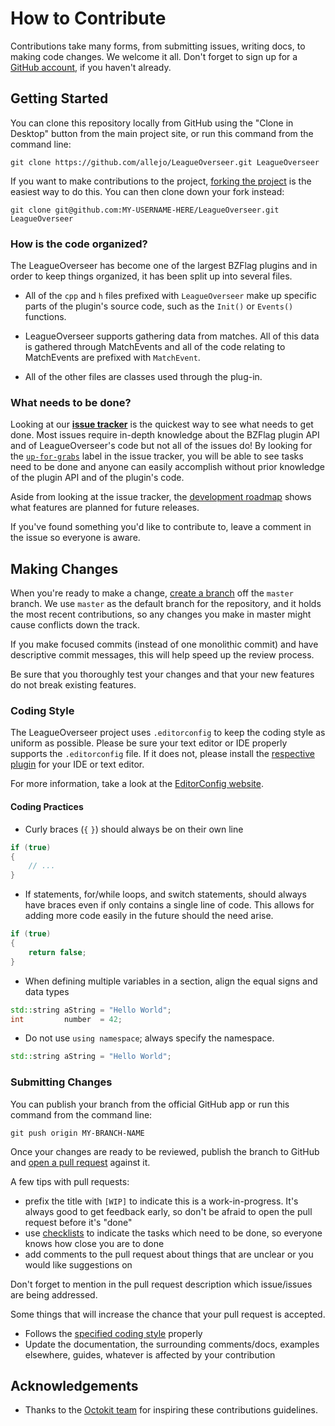 # How to Contribute

Contributions take many forms, from submitting issues, writing docs, 
to making code changes. We welcome it all. Don't forget to sign up for a 
[GitHub account](https://github.com/signup/free), if you haven't already.

## Getting Started

You can clone this repository locally from GitHub using the "Clone in Desktop" 
button from the main project site, or run this command from the command line:

`git clone https://github.com/allejo/LeagueOverseer.git LeagueOverseer`

If you want to make contributions to the project, 
[forking the project](https://help.github.com/articles/fork-a-repo) is the easiest 
way to do this. You can then clone down your fork instead:

`git clone git@github.com:MY-USERNAME-HERE/LeagueOverseer.git LeagueOverseer`

### How is the code organized?

The LeagueOverseer has become one of the largest BZFlag plugins and in order to keep things organized, it has been split up into several files.

- All of the `cpp` and `h` files prefixed with `LeagueOverseer` make up specific parts of the plugin's source code, such as the `Init()` or `Events()` functions.

- LeagueOverseer supports gathering data from matches. All of this data is gathered through MatchEvents and all of the code relating to MatchEvents are prefixed with `MatchEvent`.

- All of the other files are classes used through the plug-in.

### What needs to be done?

Looking at our [**issue tracker**](https://github.com/allejo/LeagueOverseer/issues?state=open) is the quickest way to see what needs to get done. Most issues require in-depth knowledge about the BZFlag plugin API and of LeagueOverseer's code but not all of the issues do! By looking for the [`up-for-grabs`](https://github.com/allejo/LeagueOverseer/labels/up-for-grabs) label in the issue tracker, you will be able to see tasks need to be done and anyone can easily accomplish without prior knowledge of the plugin API and of the plugin's code.

Aside from looking at the issue tracker, the [development roadmap](https://github.com/allejo/LeagueOverseer/blob/master/ROADMAP.md) shows what features are planned for future releases.

If you've found something you'd like to contribute to, leave a comment in the issue so everyone is aware.

## Making Changes

When you're ready to make a change, 
[create a branch](https://help.github.com/articles/fork-a-repo#create-branches) 
off the `master` branch. We use `master` as the default branch for the 
repository, and it holds the most recent contributions, so any changes you make
in master might cause conflicts down the track.

If you make focused commits (instead of one monolithic commit) and have descriptive
commit messages, this will help speed up the review process.

Be sure that you thoroughly test your changes and that your new features do not break existing features.

### Coding Style

The LeagueOverseer project uses `.editorconfig` to keep the coding style as uniform as possible. Please be sure your text editor or IDE properly supports the `.editorconfig` file. If it does not, please install the [respective plugin](http://editorconfig.org/#download) for your IDE or text editor.

For more information, take a look at the [EditorConfig website](http://editorconfig.org/).

#### Coding Practices

- Curly braces (`{` `}`) should always be on their own line

```c++
if (true)
{
    // ...
}
```

- If statements, for/while loops, and switch statements, should always have braces even if only contains a single line of code. This allows for adding more code easily in the future should the need arise.

```c++
if (true)
{
    return false;
}
```

- When defining multiple variables in a section, align the equal signs and data types

```c++
std::string aString = "Hello World";
int         number  = 42;
```

- Do not use `using namespace`; always specify the namespace.

```c++
std::string aString = "Hello World";
```

### Submitting Changes

You can publish your branch from the official GitHub app or run this command from
the command line:

`git push origin MY-BRANCH-NAME`

Once your changes are ready to be reviewed, publish the branch to GitHub and
[open a pull request](https://help.github.com/articles/using-pull-requests) 
against it.

A few tips with pull requests:

 - prefix the title with `[WIP]` to indicate this is a work-in-progress. It's
   always good to get feedback early, so don't be afraid to open the pull request 
   before it's "done"
 - use [checklists](https://github.com/blog/1375-task-lists-in-gfm-issues-pulls-comments) 
   to indicate the tasks which need to be done, so everyone knows how close you are to done
 - add comments to the pull request about things that are unclear or you would like suggestions on

Don't forget to mention in the pull request description which issue/issues are 
being addressed.

Some things that will increase the chance that your pull request is accepted.

- Follows the [specified coding style](#Coding-Style) properly
- Update the documentation, the surrounding comments/docs, examples elsewhere, guides, 
  whatever is affected by your contribution

## Acknowledgements

- Thanks to the [Octokit team](https://github.com/octokit/octokit.net/blob/master/CONTRIBUTING.md) for inspiring these contributions guidelines.
